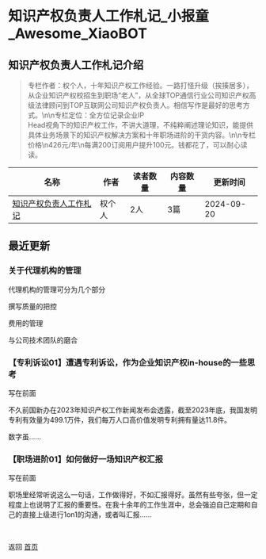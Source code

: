 # 知识产权负责人工作札记_小报童_Awesome_XiaoBOT

## 知识产权负责人工作札记介绍
> 专栏作者：权个人，十年知识产权工作经验。一路打怪升级（挨揍居多），从企业知识产权校招生到职场“老人”，从全球TOP通信行业公司知识产权高级法律顾问到TOP互联网公司知识产权负责人。相信写作是最好的思考方式。\n\n专栏定位：全方位记录企业IP  
Head视角下的知识产权工作，不讲大道理，不纯粹阐述理论知识，能提供具体业务场景下的知识产权解决方案和十年职场进阶的干货内容。\n\n专栏价格\n426元/年\n每满200订阅用户提升100元。钱都花了，可以耐心读读。  
  


|名称|作者|读者数量|内容数量|更新时间|
|---|---|---|---|---|
|[知识产权负责人工作札记](https://xiaobot.net/p/IPinsight426?refer=0b133df9-27dc-423b-8101-639049001c13)|权个人|2人|3篇|2024-09-20|

## 最近更新
### 关于代理机构的管理

代理机构的管理可分为几个部分

撰写质量的把控

费用的管理

与公司技术团队的磨合

### 【专利诉讼01】遭遇专利诉讼，作为企业知识产权in-house的一些思考

写在前面

不久前国新办在2023年知识产权工作新闻发布会透露，截至2023年底，我国发明专利有效量为499.1万件，我们每万人口高价值发明专利拥有量达11.8件。

数字虽......

### 【职场进阶01】如何做好一场知识产权汇报

写在前面

职场里经常听说这么一句话，工作做得好，不如汇报得好。虽然有些夸张，但一定程度上也说明了汇报的重要性。在我十余年的工作生涯中，总会强迫自己定期和自己的直接上级进行1on1的沟通，或者叫汇报......


<a href="https://github.com/Reno9527/awesome-xiaobot" style="color: white; text-decoration: none;">awesome-xiaobot</a>

返回 [首页](../README.md)
